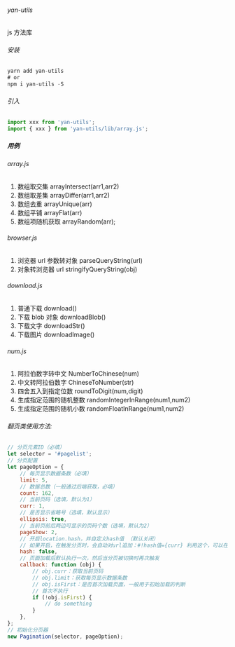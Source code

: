 ###### yan-utils

js 方法库

###### 安装

```javascript
yarn add yan-utils
# or
npm i yan-utils -S
```

###### 引入

```js
import xxx from 'yan-utils';
import { xxx } from 'yan-utils/lib/array.js';
```

##### 用例

###### array.js

1. 数组取交集 arrayIntersect(arr1,arr2)
2. 数组取差集 arrayDiffer(arr1,arr2)
3. 数组去重 arrayUnique(arr)
4. 数组平铺 arrayFlat(arr)
5. 数组项随机获取 arrayRandom(arr);

###### browser.js

1. 浏览器 url 参数转对象 parseQueryString(url)
2. 对象转浏览器 url stringifyQueryString(obj)

###### download.js

1. 普通下载 download()
2. 下载 blob 对象 downloadBlob()
3. 下载文字 downloadStr()
4. 下载图片 downloadImage()

###### num.js

1. 阿拉伯数字转中文 NumberToChinese(num)
2. 中文转阿拉伯数字 ChineseToNumber(str)
3. 四舍五入到指定位数 roundToDigit(num,digit)
4. 生成指定范围的随机整数 randomIntegerInRange(num1,num2)
5. 生成指定范围的随机小数 randomFloatInRange(num1,num2)

###### 翻页类使用方法:

```javascript
// 分页元素ID（必填）
let selector = '#pagelist';
// 分页配置
let pageOption = {
	// 每页显示数据条数（必填）
	limit: 5,
	// 数据总数（一般通过后端获取，必填）
	count: 162,
	// 当前页码（选填，默认为1）
	curr: 1,
	// 是否显示省略号（选填，默认显示）
	ellipsis: true,
	// 当前页前后两边可显示的页码个数（选填，默认为2）
	pageShow: 2,
	// 开启location.hash，并自定义hash值 （默认关闭）
	// 如果开启，在触发分页时，会自动对url追加：#!hash值={curr} 利用这个，可以在页面载入时就定位到指定页
	hash: false,
	// 页面加载后默认执行一次，然后当分页被切换时再次触发
	callback: function (obj) {
		// obj.curr：获取当前页码
		// obj.limit：获取每页显示数据条数
		// obj.isFirst：是否首次加载页面，一般用于初始加载的判断
		// 首次不执行
		if (!obj.isFirst) {
			// do something
		}
	},
};
// 初始化分页器
new Pagination(selector, pageOption);
```
